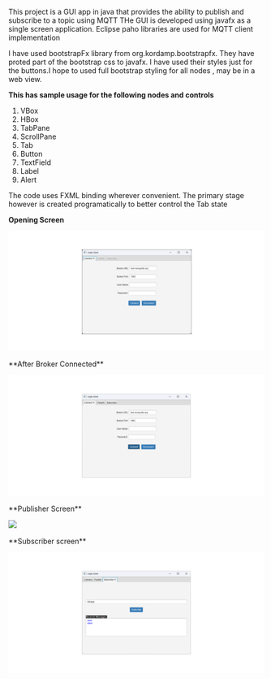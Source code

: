 This project is a GUI app in java that provides the ability to publish and subscribe to a topic using MQTT
THe GUI is developed using javafx as a single screen application. Eclipse paho libraries are used for MQTT client
implementation

I have used bootstrapFx library from org.kordamp.bootstrapfx. They have proted part of the bootstrap css to javafx. I have used their styles just for the buttons.I hope to used full bootstrap styling for all nodes , may be in a web view.

**This has sample usage for the following nodes and controls**

1. VBox
2. HBox
3. TabPane
4. ScrollPane
5. Tab
6. Button
7. TextField
8. Label
9. Alert

The code uses FXML binding wherever convenient. The primary stage however is created programatically to better control
the Tab state

**Opening Screen**
<p><img src="/images/main.png?raw=true"/></p>
**After Broker Connected**
<p><img src="/images/main_connected.png?raw=true"/></p>
**Publisher Screen**
<p><img src="/images/publish?raw=true"/></p>
**Subscriber screen**
<p><img src="/images/subscribe.png?raw=true"/></p>
